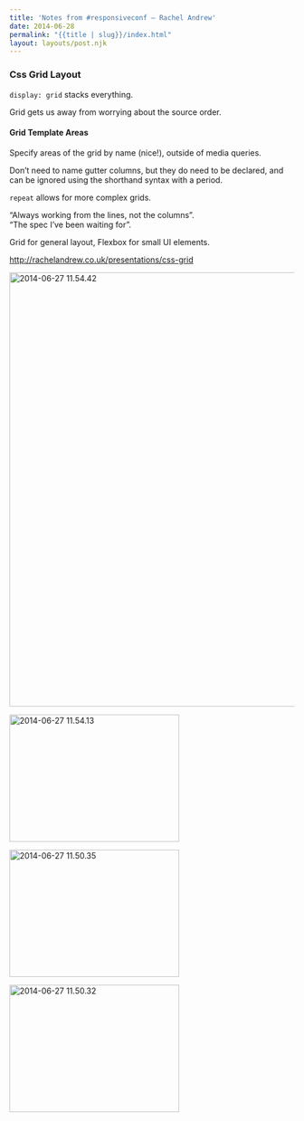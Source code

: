 ```yaml
---
title: 'Notes from #responsiveconf – Rachel Andrew'
date: 2014-06-28
permalink: "{{title | slug}}/index.html"
layout: layouts/post.njk
---
```

### Css Grid Layout

`display: grid` stacks everything.

Grid gets us away from worrying about the source order.

#### Grid Template Areas

Specify areas of the grid by name (nice!), outside of media queries.

Don&#8217;t need to name gutter columns, but they do need to be declared, and can be ignored using the shorthand syntax with a period.

`repeat` allows for more complex grids.

&#8220;Always working from the lines, not the columns&#8221;.  
&#8220;The spec I&#8217;ve been waiting for&#8221;.

Grid for general layout, Flexbox for small UI elements.

<http://rachelandrew.co.uk/presentations/css-grid>

[<img src="http://mattrad.uk/wp-content/uploads/2014/06/2014-06-27-11.54.42-1024x768.jpg" alt="2014-06-27 11.54.42" width="1024" height="768" class="aligncenter size-large wp-image-200" srcset="https://mattrad.local/wp-content/uploads/2014/06/2014-06-27-11.54.42-1024x768.jpg 1024w, https://mattrad.local/wp-content/uploads/2014/06/2014-06-27-11.54.42-300x225.jpg 300w" sizes="(max-width: 1024px) 100vw, 1024px" />][1]

[<img src="http://mattrad.uk/wp-content/uploads/2014/06/2014-06-27-11.54.13-300x225.jpg" alt="2014-06-27 11.54.13" width="300" height="225" class="alignnone size-medium wp-image-201" srcset="https://mattrad.local/wp-content/uploads/2014/06/2014-06-27-11.54.13-300x225.jpg 300w, https://mattrad.local/wp-content/uploads/2014/06/2014-06-27-11.54.13-1024x768.jpg 1024w" sizes="(max-width: 300px) 100vw, 300px" />][2]

[<img src="http://mattrad.uk/wp-content/uploads/2014/06/2014-06-27-11.50.35-300x225.jpg" alt="2014-06-27 11.50.35" width="300" height="225" class="alignnone size-medium wp-image-202" srcset="https://mattrad.local/wp-content/uploads/2014/06/2014-06-27-11.50.35-300x225.jpg 300w, https://mattrad.local/wp-content/uploads/2014/06/2014-06-27-11.50.35-1024x768.jpg 1024w" sizes="(max-width: 300px) 100vw, 300px" />][3]

[<img src="http://mattrad.uk/wp-content/uploads/2014/06/2014-06-27-11.50.32-300x225.jpg" alt="2014-06-27 11.50.32" width="300" height="225" class="alignnone size-medium wp-image-203" srcset="https://mattrad.local/wp-content/uploads/2014/06/2014-06-27-11.50.32-300x225.jpg 300w, https://mattrad.local/wp-content/uploads/2014/06/2014-06-27-11.50.32-1024x768.jpg 1024w" sizes="(max-width: 300px) 100vw, 300px" />][4]

 [1]: http://mattrad.uk/wp-content/uploads/2014/06/2014-06-27-11.54.42.jpg
 [2]: http://mattrad.uk/wp-content/uploads/2014/06/2014-06-27-11.54.13.jpg
 [3]: http://mattrad.uk/wp-content/uploads/2014/06/2014-06-27-11.50.35.jpg
 [4]: http://mattrad.uk/wp-content/uploads/2014/06/2014-06-27-11.50.32.jpg